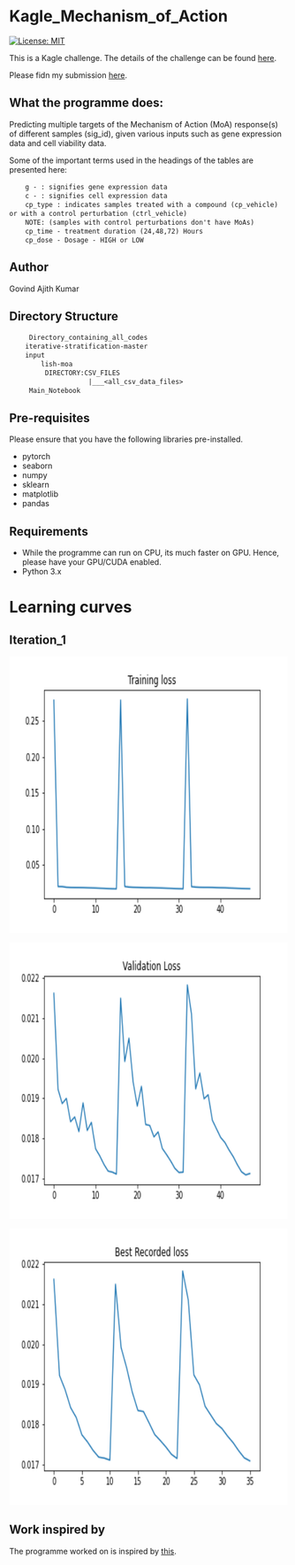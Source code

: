 # Kagle_Mechanism_of_Action

[![License: MIT](https://img.shields.io/badge/License-MIT-yellow.svg)](https://opensource.org/licenses/MIT)

This is a Kagle challenge. The details of the challenge can be found [here](https://www.kaggle.com/c/lish-moa/overview).


Please fidn my submission [here](https://www.kaggle.com/govindajith/draft-1).
## What the programme does:

Predicting multiple targets of the Mechanism of Action (MoA) response(s) of different samples (sig_id), given various inputs such as gene expression data and cell viability data.

Some of the important terms used in the headings of the tables are presented here:
    
	    g - : signifies gene expression data
	    c - : signifies cell expression data
	    cp_type : indicates samples treated with a compound (cp_vehicle) or with a control perturbation (ctrl_vehicle)
	    NOTE: (samples with control perturbations don't have MoAs)
	    cp_time - treatment duration (24,48,72) Hours
	    cp_dose - Dosage - HIGH or LOW

## Author

Govind Ajith Kumar 

## Directory Structure

		 Directory_containing_all_codes
		iterative-stratification-master
		input
			lish-moa
			 DIRECTORY:CSV_FILES
					    |___<all_csv_data_files>
		 Main_Notebook

## Pre-requisites

Please ensure that you have the following libraries pre-installed.

 - pytorch
 - seaborn
 - numpy
 - sklearn
 - matplotlib
 - pandas

## Requirements

 - While the programme can run on CPU, its much faster on GPU. Hence, please have your GPU/CUDA enabled.
 - Python 3.x

# Learning curves

## Iteration_1
<p align="center">
  <img  height="500" src="images/train_loss_list.png">
</p>

<p align="center">
  <img  height="500" src="images/valid_loss_list.png">
</p>

<p align="center">
  <img  height="500" src="images/best_loss_list.png">
</p>

## Work inspired by

The programme worked on is inspired by [this](https://www.kaggle.com/utkukubilay/pytorch-moa-0-01867).


